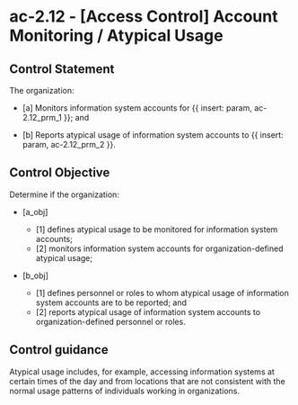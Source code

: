 # ac-2.12 - \[Access Control\] Account Monitoring / Atypical Usage

## Control Statement

The organization:

- \[a\] Monitors information system accounts for {{ insert: param, ac-2.12_prm_1 }}; and

- \[b\] Reports atypical usage of information system accounts to {{ insert: param, ac-2.12_prm_2 }}.

## Control Objective

Determine if the organization:

- \[a_obj\]

  - \[1\] defines atypical usage to be monitored for information system accounts;
  - \[2\] monitors information system accounts for organization-defined atypical usage;

- \[b_obj\]

  - \[1\] defines personnel or roles to whom atypical usage of information system accounts are to be reported; and
  - \[2\] reports atypical usage of information system accounts to organization-defined personnel or roles.

## Control guidance

Atypical usage includes, for example, accessing information systems at certain times of the day and from locations that are not consistent with the normal usage patterns of individuals working in organizations.
